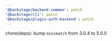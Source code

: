 ```yaml
---
'@backstage/backend-common': patch
'@backstage/cli': patch
'@backstage/plugin-auth-backend': patch
---
```


chore(deps): bump `minimatch` from 3.0.4 to 5.0.0
